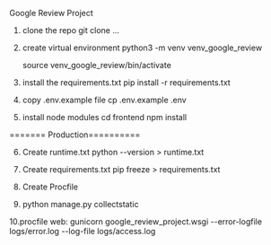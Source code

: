 Google Review Project 

1. clone the repo 
    git clone ...

2. create virtual environment 
    python3 -m venv venv_google_review 

    source venv_google_review/bin/activate 

3. install the requirements.txt
    pip install -r requirements.txt 

4. copy .env.example file
    cp .env.example .env 

5. install node modules
    cd frontend
    npm install

======= Production==========

6. Create runtime.txt
    python --version > runtime.txt

7. Create requirements.txt
    pip freeze > requirements.txt

8. Create Procfile

9. python manage.py collectstatic

10.procfile 
    web: gunicorn google_review_project.wsgi --error-logfile logs/error.log --log-file logs/access.log